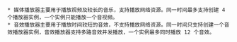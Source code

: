     * 媒体播放器主要用于播放视频及较长的音乐，支持播放网络资源。同一时间最多支持创建 4 个播放器实例，一个实例只能播放一个音视频。
    * 音效播放器主要用于播放时间较短的音效，不支持播放网络资源。同一时间只支持创建一个音效播放器实例，音效播放器支持多路音效并发播放，一个实例最多同时播放 12 个音效。



